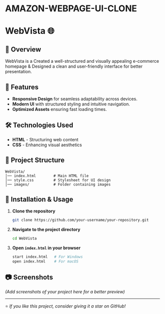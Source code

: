 # AMAZON-WEBPAGE-UI-CLONE
# **WebVista** 🌐

## 📌 Overview
WebVista is a Created a well-structured and visually appealing e-commerce homepage & Designed a clean and user-friendly interface for better presentation.

## 🚀 Features
- **Responsive Design** for seamless adaptability across devices.
- **Modern UI** with structured styling and intuitive navigation.
- **Optimized Assets** ensuring fast loading times.

## 🛠️ Technologies Used
- **HTML** - Structuring web content
- **CSS** - Enhancing visual aesthetics

## 📂 Project Structure
```
WebVista/
│── index.html        # Main HTML file
│── style.css         # Stylesheet for UI design
│── images/           # Folder containing images
```

## 🔧 Installation & Usage
1. **Clone the repository**  
   ```bash
   git clone https://github.com/your-username/your-repository.git
   ```
2. **Navigate to the project directory**  
   ```bash
   cd WebVista
   ```
3. **Open `index.html` in your browser**  
   ```bash
   start index.html   # For Windows
   open index.html    # For macOS
   ```

## 📷 Screenshots
*(Add screenshots of your project here for a better preview)*



---
⭐ *If you like this project, consider giving it a star on GitHub!*  

